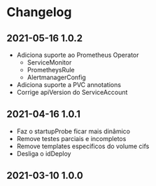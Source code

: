 # Changelog

## 2021-05-16 1.0.2

* Adiciona suporte ao Prometheus Operator
  - ServiceMonitor
  - PrometheysRule
  - AlertmanagerConfig
* Adiciona suporte a PVC annotations
* Corrige apiVersion do ServiceAccount

## 2021-04-16 1.0.1

* Faz o startupProbe ficar mais dinâmico
* Remove testes parciais e incompletos
* Remove templates específicos do volume cifs
* Desliga o idDeploy

## 2021-03-10 1.0.0